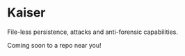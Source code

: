 # Kaiser
File-less persistence, attacks and anti-forensic capabilities.

Coming soon to a repo near you!
